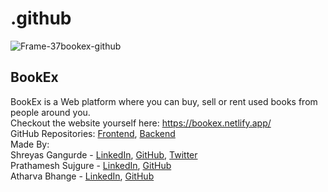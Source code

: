 # .github

<img src="https://i.ibb.co/pZVH8Yt/Frame-37bookex-github.png" alt="Frame-37bookex-github" border="0">

## BookEx

BookEx is a Web platform where you can buy, sell or rent used books from people around you.  
Checkout the website yourself here: https://bookex.netlify.app/  
GitHub Repositories: [Frontend](https://github.com/morya-111/client), [Backend](https://github.com/morya-111/server)  
Made By:  
Shreyas Gangurde - [LinkedIn](https://www.linkedin.com/in/shreyas-g...), [GitHub](https://github.com/shreyasg-git), [Twitter](https://twitter.com/shreyasbg28)  
Prathamesh Sujgure - [LinkedIn](https://www.linkedin.com/in/prathames...), [GitHub](https://github.com/PrathameshSujgure-git)  
Atharva Bhange - [LinkedIn](https://www.linkedin.com/in/atharva-b...), [GitHub](https://github.com/orgs/morya-111/people/atharva-bhange)
